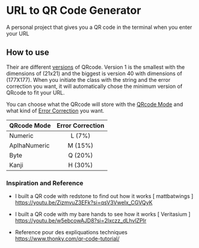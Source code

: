 # URL to QR Code Generator
A personal project that gives you a QR code in the terminal when you enter your URL

## How to use 

Their are different [versions](https://www.thonky.com/qr-code-tutorial/introduction#history-and-information) of QRcode. Version 1 is the smallest with the dimensions of (21x21) and the biggest is version 40 with dimensions of (177X177). When you initiate the class with the string and the error correction you want, it will automatically chose the minimum version of QRcode to fit your URL.

You can choose what the QRcode will store with the [QRcode Mode](https://www.thonky.com/qr-code-tutorial/data-encoding#step-2-determine-the-smallest-version-for-the-data) and what kind of [Error Correction](https://www.thonky.com/qr-code-tutorial/data-encoding#step-1-choose-the-error-correction-level) you want.

 | QRcode Mode  | Error Correction | 
| ------------- |:-------------:| 
| Numeric      | L (7%) |
| AplhaNumeric | M (15%)|
| Byte         | Q (20%)|
| Kanji        | H (30%)|


### Inspiration and Reference

- I built a QR code with redstone to find out how it works [ mattbatwings ]
https://youtu.be/ZizmvuZ3EFk?si=qsV3VweIx_CGVQyK

-  I built a QR code with my bare hands to see how it works  [ Veritasium ]
https://youtu.be/w5ebcowAJD8?si=2lxczz_dLhvlZPIr

- Reference pour des expliquations techniques 
https://www.thonky.com/qr-code-tutorial/




